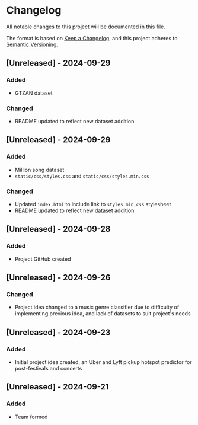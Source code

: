 # Changelog

All notable changes to this project will be documented in this file.

The format is based on [Keep a Changelog](https://keepachangelog.com/en/1.0.0/),
and this project adheres to [Semantic Versioning](https://semver.org/spec/v2.0.0.html).

## [Unreleased] - 2024-09-29

### Added
- GTZAN dataset

### Changed
- README updated to reflect new dataset addition

## [Unreleased] - 2024-09-29

### Added
- Million song dataset
- `static/css/styles.css` and `static/css/styles.min.css`

### Changed
- Updated `index.html` to include link to `styles.min.css` stylesheet
- README updated to reflect new dataset addition

## [Unreleased] - 2024-09-28

### Added
- Project GitHub created

## [Unreleased] - 2024-09-26

### Changed
- Project idea changed to a music genre classifier due to difficulty of implementing previous idea, and lack of datasets
to suit project's needs

## [Unreleased] - 2024-09-23

### Added
- Initial project idea created, an Uber and Lyft pickup hotspot predictor for post-festivals and concerts

## [Unreleased] - 2024-09-21

### Added
- Team formed
